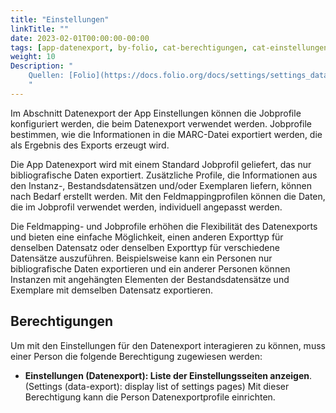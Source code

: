```yaml
---
title: "Einstellungen"
linkTitle: ""
date: 2023-02-01T00:00:00-00:00
tags: [app-datenexport, by-folio, cat-berechtigungen, cat-einstellungen, for-admin]
weight: 10
Description: "
    Quellen: [Folio](https://docs.folio.org/docs/settings/settings_data_export/settings_data_export/) <!-- & [GBV](https://info.gebev.de/pages/viewpage.action?pageId=849379672) -->
    "
---
```


Im Abschnitt Datenexport der App Einstellungen können die Jobprofile konfiguriert werden, die beim Datenexport verwendet werden. Jobprofile bestimmen, wie die Informationen in die MARC-Datei exportiert werden, die als Ergebnis des Exports erzeugt wird.

Die App Datenexport wird mit einem Standard Jobprofil geliefert, das nur bibliografische Daten exportiert. Zusätzliche Profile, die Informationen aus den Instanz-, Bestandsdatensätzen und/oder Exemplaren liefern, können nach Bedarf erstellt werden. Mit den Feldmappingprofilen können die Daten, die im Jobprofil verwendet werden, individuell angepasst werden.

Die Feldmapping- und Jobprofile erhöhen die Flexibilität des Datenexports und bieten eine einfache Möglichkeit, einen anderen Exporttyp für denselben Datensatz oder denselben Exporttyp für verschiedene Datensätze auszuführen. Beispielsweise kann ein Personen nur bibliografische Daten exportieren und ein anderer Personen können Instanzen mit angehängten Elementen der Bestandsdatensätze und Exemplare mit demselben Datensatz exportieren.

## Berechtigungen

Um mit den Einstellungen für den Datenexport interagieren zu können, muss einer Person die folgende Berechtigung zugewiesen werden:

* **Einstellungen (Datenexport): Liste der Einstellungsseiten anzeigen**. (Settings (data-export): display list of settings pages)
    Mit dieser Berechtigung kann die Person Datenexportprofile einrichten.
